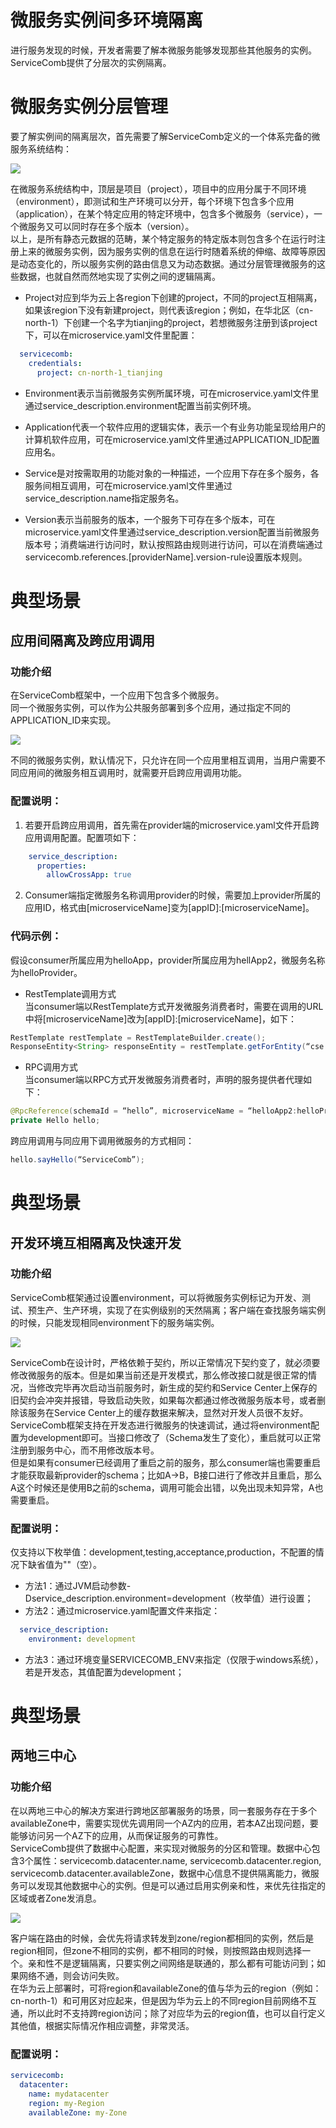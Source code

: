 # 微服务实例间多环境隔离

进行服务发现的时候，开发者需要了解本微服务能够发现那些其他服务的实例。ServiceComb提供了分层次的实例隔离。

# 微服务实例分层管理

要了解实例间的隔离层次，首先需要了解ServiceComb定义的一个体系完备的微服务系统结构：

![](../assets/isolation/architecture.png)

在微服务系统结构中，顶层是项目（project），项目中的应用分属于不同环境（environment），即测试和生产环境可以分开，每个环境下包含多个应用（application），在某个特定应用的特定环境中，包含多个微服务（service），一个微服务又可以同时存在多个版本（version）。  
以上，是所有静态元数据的范畴，某个特定服务的特定版本则包含多个在运行时注册上来的微服务实例，因为服务实例的信息在运行时随着系统的伸缩、故障等原因是动态变化的，所以服务实例的路由信息又为动态数据。通过分层管理微服务的这些数据，也就自然而然地实现了实例之间的逻辑隔离。
* Project对应到华为云上各region下创建的project，不同的project互相隔离，如果该region下没有新建project，则代表该region；例如，在华北区（cn-north-1）下创建一个名字为tianjing的project，若想微服务注册到该project下，可以在microservice.yaml文件里配置：
```yaml
  servicecomb:
    credentials:
      project: cn-north-1_tianjing
```
* Environment表示当前微服务实例所属环境，可在microservice.yaml文件里通过service_description.environment配置当前实例环境。

* Application代表一个软件应用的逻辑实体，表示一个有业务功能呈现给用户的计算机软件应用，可在microservice.yaml文件里通过APPLICATION_ID配置应用名。

* Service是对按需取用的功能对象的一种描述，一个应用下存在多个服务，各服务间相互调用，可在microservice.yaml文件里通过service_description.name指定服务名。

* Version表示当前服务的版本，一个服务下可存在多个版本，可在microservice.yaml文件里通过service_description.version配置当前微服务版本号；消费端进行访问时，默认按照路由规则进行访问，可以在消费端通过servicecomb.references.[providerName].version-rule设置版本规则。

# 典型场景
## 应用间隔离及跨应用调用
### 功能介绍
在ServiceComb框架中，一个应用下包含多个微服务。  
同一个微服务实例，可以作为公共服务部署到多个应用，通过指定不同的APPLICATION_ID来实现。

![](../assets/isolation/app.png)

不同的微服务实例，默认情况下，只允许在同一个应用里相互调用，当用户需要不同应用间的微服务相互调用时，就需要开启跨应用调用功能。  
### 配置说明：
1. 若要开启跨应用调用，首先需在provider端的microservice.yaml文件开启跨应用调用配置。配置项如下：
```yaml
    service_description:
      properties:
        allowCrossApp: true
```
2. Consumer端指定微服务名称调用provider的时候，需要加上provider所属的应用ID，格式由[microserviceName]变为[appID]:[microserviceName]。

### 代码示例：
假设consumer所属应用为helloApp，provider所属应用为hellApp2，微服务名称为helloProvider。  
* RestTemplate调用方式  
当consumer端以RestTemplate方式开发微服务消费者时，需要在调用的URL中将[microserviceName]改为[appID]:[microserviceName]，如下：
```java
RestTemplate restTemplate = RestTemplateBuilder.create();
ResponseEntity<String> responseEntity = restTemplate.getForEntity(“cse://helloApp2:helloProvider/hello/sayHello?name={name}”, String.class, “ServiceComb”);
```
* RPC调用方式  
当consumer端以RPC方式开发微服务消费者时，声明的服务提供者代理如下：
```java
@RpcReference(schemaId = “hello”, microserviceName = “helloApp2:helloProvider”)
private Hello hello;
```
跨应用调用与同应用下调用微服务的方式相同：
```java
hello.sayHello(“ServiceComb”);
```

# 典型场景
## 开发环境互相隔离及快速开发
### 功能介绍
ServiceComb框架通过设置environment，可以将微服务实例标记为开发、测试、预生产、生产环境，实现了在实例级别的天然隔离；客户端在查找服务端实例的时候，只能发现相同environment下的服务端实例。

![](../assets/isolation/environment.png)

ServiceComb在设计时，严格依赖于契约，所以正常情况下契约变了，就必须要修改微服务的版本。但是如果当前还是开发模式，那么修改接口就是很正常的情况，当修改完毕再次启动当前服务时，新生成的契约和Service Center上保存的旧契约会冲突并报错，导致启动失败，如果每次都通过修改微服务版本号，或者删除该服务在Service Center上的缓存数据来解决，显然对开发人员很不友好。  
ServiceComb框架支持在开发态进行微服务的快速调试，通过将environment配置为development即可。当接口修改了（Schema发生了变化），重启就可以正常注册到服务中心，而不用修改版本号。  
但是如果有consumer已经调用了重启之前的服务，那么consumer端也需要重启才能获取最新provider的schema；比如A->B，B接口进行了修改并且重启，那么A这个时候还是使用B之前的schema，调用可能会出错，以免出现未知异常，A也需要重启。  
### 配置说明：
仅支持以下枚举值：development,testing,acceptance,production，不配置的情况下缺省值为""（空）。  
* 方法1：通过JVM启动参数-Dservice_description.environment=development（枚举值）进行设置；  
* 方法2：通过microservice.yaml配置文件来指定：
```yaml
  service_description:
    environment: development
```
* 方法3：通过环境变量SERVICECOMB_ENV来指定（仅限于windows系统），若是开发态，其值配置为development；

# 典型场景
## 两地三中心
### 功能介绍
在以两地三中心的解决方案进行跨地区部署服务的场景，同一套服务存在于多个availableZone中，需要实现优先调用同一个AZ内的应用，若本AZ出现问题，要能够访问另一个AZ下的应用，从而保证服务的可靠性。  
ServiceComb提供了数据中心配置，来实现对微服务的分区和管理。数据中心包含3个属性：servicecomb.datacenter.name, servicecomb.datacenter.region, servicecomb.datacenter.availableZone，数据中心信息不提供隔离能力，微服务可以发现其他数据中心的实例。但是可以通过启用实例亲和性，来优先往指定的区域或者Zone发消息。

![](../assets/isolation/datacenter.png)

客户端在路由的时候，会优先将请求转发到zone/region都相同的实例，然后是region相同，但zone不相同的实例，都不相同的时候，则按照路由规则选择一个。亲和性不是逻辑隔离，只要实例之间网络是联通的，那么都有可能访问到；如果网络不通，则会访问失败。  
在华为云上部署时，可将region和availableZone的值与华为云的region（例如：cn-north-1）和可用区对应起来，但是因为华为云上的不同region目前网络不互通，所以此时不支持跨region访问；除了对应华为云的region值，也可以自行定义其他值，根据实际情况作相应调整，非常灵活。  
### 配置说明：
```yaml
servicecomb:
  datacenter:
    name: mydatacenter
    region: my-Region
    availableZone: my-Zone
```
